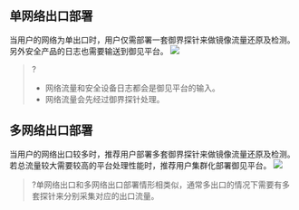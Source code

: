 ## 单网络出口部署
当用户的网络为单出口时，用户仅需部署一套御界探针来做镜像流量还原及检测。另外安全产品的日志也需要输送到御见平台。
![](https://main.qcloudimg.com/raw/0fea48a20ee091ea7eb8eb5038339fd5.png)
>?
>- 网络流量和安全设备日志都会是御见平台的输入。
>- 网络流量会先经过御界探针处理。
## 多网络出口部署
当用户的网络出口较多时，推荐用户部署多套御界探针来做镜像流量还原及检测。若总流量较大需要较高的平台处理性能时，推荐用户集群化部署御见平台。
![](https://main.qcloudimg.com/raw/460e0eaf25b78e86e17672ddf1d10613.png)

>?单网络出口和多网络出口部署情形相类似，通常多出口的情况下需要有多套探针来分别采集对应的出口流量。
